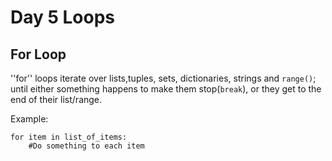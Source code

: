 # Day 5 Loops

## For Loop

''for'' loops iterate over lists,tuples, sets, dictionaries, strings and ``range()``; until either something happens to make them stop(``break``), or they get to the end of their list/range. <br>

Example:
```
for item in list_of_items:
    #Do something to each item
```
